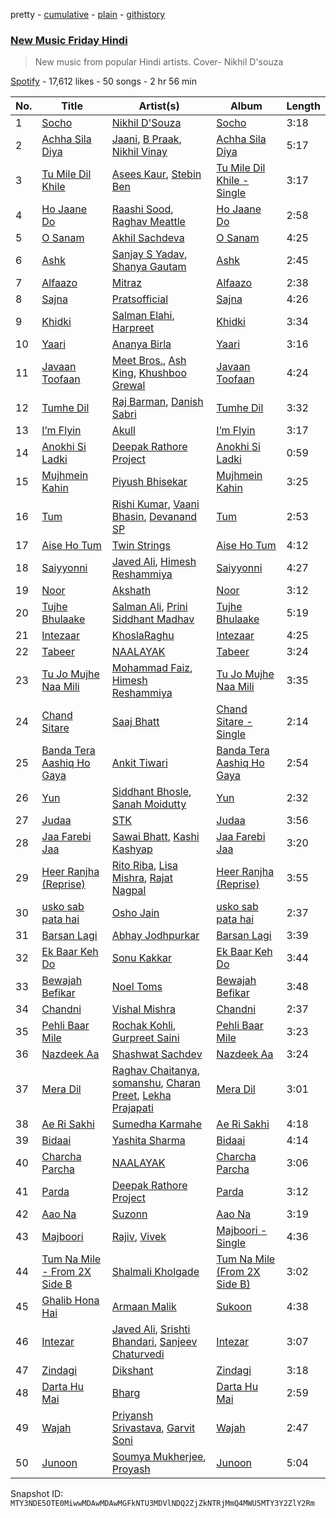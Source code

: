 pretty - [cumulative](/playlists/cumulative/37i9dQZF1DWVCuOatqCW5M.md) - [plain](/playlists/plain/37i9dQZF1DWVCuOatqCW5M) - [githistory](https://github.githistory.xyz/mackorone/spotify-playlist-archive/blob/main/playlists/plain/37i9dQZF1DWVCuOatqCW5M)

### [New Music Friday Hindi ](https://open.spotify.com/playlist/37i9dQZF1DWVCuOatqCW5M)

> New music from popular Hindi artists\. Cover\- Nikhil D'souza

[Spotify](https://open.spotify.com/user/spotify) - 17,612 likes - 50 songs - 2 hr 56 min

| No. | Title | Artist(s) | Album | Length |
|---|---|---|---|---|
| 1 | [Socho](https://open.spotify.com/track/5pZntMo01v4GRaWKWRqyTE) | [Nikhil D'Souza](https://open.spotify.com/artist/39fT56OHEL2E98zDKrqBsC) | [Socho](https://open.spotify.com/album/7oOlVtccWmt39tQJU61eLb) | 3:18 |
| 2 | [Achha Sila Diya](https://open.spotify.com/track/0WVMcPw0MpCyckkjdGt0p4) | [Jaani](https://open.spotify.com/artist/5gZhfbckaWo89OzDSk3gdT), [B Praak](https://open.spotify.com/artist/56SjZARoEvag3RoKWIb16j), [Nikhil Vinay](https://open.spotify.com/artist/0HsUQSehtJfQENJxgxQwg5) | [Achha Sila Diya](https://open.spotify.com/album/7cwXuOBoenVpKagfx3BAzF) | 5:17 |
| 3 | [Tu Mile Dil Khile](https://open.spotify.com/track/6SnqFFm7Qp68efuVygvwtU) | [Asees Kaur](https://open.spotify.com/artist/1sVmXkzX2ukc6QvasrDBES), [Stebin Ben](https://open.spotify.com/artist/1UAzmnFgjizIDvtHvnCdEq) | [Tu Mile Dil Khile \- Single](https://open.spotify.com/album/5ZdPS2Lm1DvnFwni3DX4pm) | 3:17 |
| 4 | [Ho Jaane Do](https://open.spotify.com/track/3ioJJykMxfcoj0qOmf1QPj) | [Raashi Sood](https://open.spotify.com/artist/0ZEiDnkNsdY6IXWUjWuBU2), [Raghav Meattle](https://open.spotify.com/artist/7lTlD9L3QhfOH13Z0n1ibN) | [Ho Jaane Do](https://open.spotify.com/album/5BDwUl97v4DscgoMnuhL1C) | 2:58 |
| 5 | [O Sanam](https://open.spotify.com/track/52ENFRh2u6JxjeKYhsKPML) | [Akhil Sachdeva](https://open.spotify.com/artist/3TOhzLRYnkkul71yRBxIoM) | [O Sanam](https://open.spotify.com/album/7mKLdhcfnDbk8D0G2RfECd) | 4:25 |
| 6 | [Ashk](https://open.spotify.com/track/2qdoVOsvvReqa2fcx33dzg) | [Sanjay S Yadav](https://open.spotify.com/artist/6rgc6AL16aoiwofPPzsoLU), [Shanya Gautam](https://open.spotify.com/artist/0zs3zd57gu6feDhd8w93nD) | [Ashk](https://open.spotify.com/album/13shlIykejda2EMskOKllW) | 2:45 |
| 7 | [Alfaazo](https://open.spotify.com/track/6KvXpACADAz73IPrCgXobL) | [Mitraz](https://open.spotify.com/artist/3iGhlvzpXc0UHBQ7klAItX) | [Alfaazo](https://open.spotify.com/album/6xy5HvqMaDhB1EGlqE5iju) | 2:38 |
| 8 | [Sajna](https://open.spotify.com/track/1DdS3bAkQtLdapb5hiSN9S) | [Pratsofficial](https://open.spotify.com/artist/29ggvWc5EMcSk5RLQ5aXHr) | [Sajna](https://open.spotify.com/album/7039HqORwYMTeXxfWrrScw) | 4:26 |
| 9 | [Khidki](https://open.spotify.com/track/7IQFxMLXpmhy1siz2Ucfl3) | [Salman Elahi](https://open.spotify.com/artist/60X8hzDUpAbID7G8cU2FPT), [Harpreet](https://open.spotify.com/artist/53qrm6TRrT0N0UqnnUlSGb) | [Khidki](https://open.spotify.com/album/6r12VYHgQOjtsJxhJGKLeQ) | 3:34 |
| 10 | [Yaari](https://open.spotify.com/track/4F7FyvvF7AqwQ9Rm7b3PKv) | [Ananya Birla](https://open.spotify.com/artist/7snhzmuew8iLEDxMIhOU1P) | [Yaari](https://open.spotify.com/album/5yrvo1CblsykPXew4LomJA) | 3:16 |
| 11 | [Javaan Toofaan](https://open.spotify.com/track/0cq9EmwgqgtuMVPXLnZW0g) | [Meet Bros.](https://open.spotify.com/artist/0qpsFfOT3SmdGmnyV6rOhS), [Ash King](https://open.spotify.com/artist/1cfG7UM0OD4O1II1nd15Qo), [Khushboo Grewal](https://open.spotify.com/artist/0hGQWrfiQgeoFdvTnMqMKP) | [Javaan Toofaan](https://open.spotify.com/album/2dfuPiqlBSHBPi0iTbZLp8) | 4:24 |
| 12 | [Tumhe Dil](https://open.spotify.com/track/1D4hqyOpvVl8Kz8WIMTeLR) | [Raj Barman](https://open.spotify.com/artist/5qERXbPWPdUePjrAW00vuU), [Danish Sabri](https://open.spotify.com/artist/1d1zBysvyutA5en7DZnvJW) | [Tumhe Dil](https://open.spotify.com/album/3Qr5UmP1234U7lREXNUtEe) | 3:32 |
| 13 | [I’m Flyin](https://open.spotify.com/track/2nbk6IgeS57P364sHi1vfd) | [Akull](https://open.spotify.com/artist/1dqPqXbxxYtCtLbKeAN2Ss) | [I’m Flyin](https://open.spotify.com/album/1v9hNWVbPIBKCZYuwUELZt) | 3:17 |
| 14 | [Anokhi Si Ladki](https://open.spotify.com/track/0ogc425fxgcUeuVU3PN4XQ) | [Deepak Rathore Project](https://open.spotify.com/artist/1VFIeAFbzMVHmvGQtfE6OI) | [Anokhi Si Ladki](https://open.spotify.com/album/4jP1SiYoyPmMfVSAXp4B9Q) | 0:59 |
| 15 | [Mujhmein Kahin](https://open.spotify.com/track/1iEM6oNajes3mguj8dnLXz) | [Piyush Bhisekar](https://open.spotify.com/artist/3HUf0l1HSBzHw0F5UhBOpA) | [Mujhmein Kahin](https://open.spotify.com/album/2R7fqIDqqv3thMXTf5vGY9) | 3:25 |
| 16 | [Tum](https://open.spotify.com/track/2yKXi7Q6huWltPimnoeNBt) | [Rishi Kumar](https://open.spotify.com/artist/3F5SVEzUMD5JVZ0K9Q4XZW), [Vaani Bhasin](https://open.spotify.com/artist/7cyFNq6i4cJ66n45MMI0WS), [Devanand SP](https://open.spotify.com/artist/327Z73qd8QR6HVb4ixL7ho) | [Tum](https://open.spotify.com/album/5E4OqTUKu5Eff7i0pbzkN9) | 2:53 |
| 17 | [Aise Ho Tum](https://open.spotify.com/track/4wgDpX6DPzCjsAX6XK5KV0) | [Twin Strings](https://open.spotify.com/artist/0cPN6x5LmDIZjp6gFmAkqw) | [Aise Ho Tum](https://open.spotify.com/album/5YXNlo7YoApvoyvLDBETlA) | 4:12 |
| 18 | [Saiyyonni](https://open.spotify.com/track/3r73Ptrf14qe49V0TbEfRK) | [Javed Ali](https://open.spotify.com/artist/4W91bbPB2CTSsHwt7eqNl7), [Himesh Reshammiya](https://open.spotify.com/artist/0sSxphmGskGCKlwB9xa6WU) | [Saiyyonni](https://open.spotify.com/album/6bSDbw5h5eKffNWKcQdzVj) | 4:27 |
| 19 | [Noor](https://open.spotify.com/track/36zJvaFktpReO0ZpO7zK7H) | [Akshath](https://open.spotify.com/artist/35XjIi7RK4ckjgBrE6CcQo) | [Noor](https://open.spotify.com/album/1C28dscSE3eMMySafwMSmm) | 3:12 |
| 20 | [Tujhe Bhulaake](https://open.spotify.com/track/6wIqB1G8HZrMIi9lxFeCuk) | [Salman Ali](https://open.spotify.com/artist/0ygVoSAqn4tgm4AgCuKQpF), [Prini Siddhant Madhav](https://open.spotify.com/artist/4YThdauwJbfUbeWiFiVIHD) | [Tujhe Bhulaake](https://open.spotify.com/album/1fF9XDlQAPpgIMQzZy0m9w) | 5:19 |
| 21 | [Intezaar](https://open.spotify.com/track/3Ie3WaIFZ9iz4NGFUwfglW) | [KhoslaRaghu](https://open.spotify.com/artist/20tfEk8GA9lO1i0cZsslKS) | [Intezaar](https://open.spotify.com/album/2EtuqO9V0PjIFsY4VHw61p) | 4:25 |
| 22 | [Tabeer](https://open.spotify.com/track/3BOWG0zibD5qZ1tcBwS65J) | [NAALAYAK](https://open.spotify.com/artist/6BWd8VpOoODhMOPks4sI6R) | [Tabeer](https://open.spotify.com/album/4Eifi8cHvf7QNRrs9kld20) | 3:24 |
| 23 | [Tu Jo Mujhe Naa Mili](https://open.spotify.com/track/0Wh1KsMgOSuN3RzA5htDBw) | [Mohammad Faiz](https://open.spotify.com/artist/4xNgNFUMUuGCoy7IX74Y60), [Himesh Reshammiya](https://open.spotify.com/artist/0sSxphmGskGCKlwB9xa6WU) | [Tu Jo Mujhe Naa Mili](https://open.spotify.com/album/63KrutIy2u7lqNKNqGzItu) | 3:35 |
| 24 | [Chand Sitare](https://open.spotify.com/track/6vvKQUBvB7louZuQDkIhrV) | [Saaj Bhatt](https://open.spotify.com/artist/5X6ShVeOR0RNA0QLpFksuj) | [Chand Sitare \- Single](https://open.spotify.com/album/3XLyBnZVY18yX0T8WulLR3) | 2:14 |
| 25 | [Banda Tera Aashiq Ho Gaya](https://open.spotify.com/track/0Y9302rq0ZCLA9v3Hko5l2) | [Ankit Tiwari](https://open.spotify.com/artist/0E02VcvA5p1ndkLdqWD5JB) | [Banda Tera Aashiq Ho Gaya](https://open.spotify.com/album/1guBhG9vWrKeUALtliqCVB) | 2:54 |
| 26 | [Yun](https://open.spotify.com/track/6MXxjUljZHV2qsCJg9a9iL) | [Siddhant Bhosle](https://open.spotify.com/artist/72FQZIJkOLdKV0YKqS024h), [Sanah Moidutty](https://open.spotify.com/artist/5PRw7B1MlnXte2taK1ePlC) | [Yun](https://open.spotify.com/album/4XJjKeDY2C7dBez6rezqqS) | 2:32 |
| 27 | [Judaa](https://open.spotify.com/track/0H0PFTJ7O35opyT0mLYo2t) | [STK](https://open.spotify.com/artist/4flr9QUvPOYa1eKeP7tAGT) | [Judaa](https://open.spotify.com/album/3uuuTHgmDSDm2G2K6IFJkA) | 3:56 |
| 28 | [Jaa Farebi Jaa](https://open.spotify.com/track/0d02cdTVqgbt4M3iNQvOkl) | [Sawai Bhatt](https://open.spotify.com/artist/0z1qSvHkQCNPYcXH3FNBSK), [Kashi Kashyap](https://open.spotify.com/artist/0QbL0Gj9Jbt9UrLUdhPDP9) | [Jaa Farebi Jaa](https://open.spotify.com/album/7gopLIZDOEUV4DSPCRTbhY) | 3:20 |
| 29 | [Heer Ranjha \(Reprise\)](https://open.spotify.com/track/1bqUw1KWD8e9SiZx9vXTNh) | [Rito Riba](https://open.spotify.com/artist/63QHbwCDdJ50C72D4ojeo1), [Lisa Mishra](https://open.spotify.com/artist/418X5slNWlJwym4x3Oq3Cs), [Rajat Nagpal](https://open.spotify.com/artist/4yxICw7joYAxRI2sTRldLB) | [Heer Ranjha \(Reprise\)](https://open.spotify.com/album/3SgxfvjAmlXnHYm7Ej3ix7) | 3:55 |
| 30 | [usko sab pata hai](https://open.spotify.com/track/2e02cHciVAiubNVpNYiLCO) | [Osho Jain](https://open.spotify.com/artist/41Sw7HsskHGbJOJXhLUTEK) | [usko sab pata hai](https://open.spotify.com/album/3IQPy3WlyofK9LjmvUEigT) | 2:37 |
| 31 | [Barsan Lagi](https://open.spotify.com/track/2DolnMsowdoeGwD9f1P9iJ) | [Abhay Jodhpurkar](https://open.spotify.com/artist/27rK4pP0VMqWiRe7pamKe5) | [Barsan Lagi](https://open.spotify.com/album/24Ro5vvqnf9ElJX9ZgdhL4) | 3:39 |
| 32 | [Ek Baar Keh Do](https://open.spotify.com/track/6P4W1WnJmspwcoj9g49mHL) | [Sonu Kakkar](https://open.spotify.com/artist/1Pn6pKlgzxcH6iIRp08dQr) | [Ek Baar Keh Do](https://open.spotify.com/album/15gs9OaQ0JXOrkDEgbHOVC) | 3:44 |
| 33 | [Bewajah Befikar](https://open.spotify.com/track/0gC7WMWu5PWc7JMEj1jH5l) | [Noel Toms](https://open.spotify.com/artist/3k4ieeq8zZ9g68p2Uj7qwD) | [Bewajah Befikar](https://open.spotify.com/album/7uHpJCGpRNNBI7lFNYCxwe) | 3:48 |
| 34 | [Chandni](https://open.spotify.com/track/78c8OfjPabqsnu3b1NVkrD) | [Vishal Mishra](https://open.spotify.com/artist/5wJ1H6ud777odtZl5gG507) | [Chandni](https://open.spotify.com/album/0EMHzP3umQX2DBKjSGVB8S) | 2:37 |
| 35 | [Pehli Baar Mile](https://open.spotify.com/track/3CXlvNO3LSurkx7cNMOXRj) | [Rochak Kohli](https://open.spotify.com/artist/3dN9MQpjIyNxyeRfz4EDZe), [Gurpreet Saini](https://open.spotify.com/artist/3nLLr3ShsQC2Hdrwjl14ie) | [Pehli Baar Mile](https://open.spotify.com/album/04Lg0MSC0JlWAx9DMWmyt6) | 3:23 |
| 36 | [Nazdeek Aa](https://open.spotify.com/track/6HGYF23ssfitIgMvewmXFM) | [Shashwat Sachdev](https://open.spotify.com/artist/465OXuCU8YZNmVG1leLwQ9) | [Nazdeek Aa](https://open.spotify.com/album/0oc9nXJMTafqGDrbAHcboy) | 3:24 |
| 37 | [Mera Dil](https://open.spotify.com/track/6VGUWNTvZu24fTBYgVSHM4) | [Raghav Chaitanya](https://open.spotify.com/artist/3qpyErDI4i90q5EGgSRmNK), [somanshu](https://open.spotify.com/artist/0q7fw7pC9FcW9AUfIw4H5H), [Charan Preet](https://open.spotify.com/artist/3XpPxH0e3jodx0QyLbHVfD), [Lekha Prajapati](https://open.spotify.com/artist/2AL8Pr3oImQDcw3ISkDrXl) | [Mera Dil](https://open.spotify.com/album/3hgkTCfd85et2sQSDI3mgm) | 3:01 |
| 38 | [Ae Ri Sakhi](https://open.spotify.com/track/0vWHsHZAWTZquLkTfOM2Gd) | [Sumedha Karmahe](https://open.spotify.com/artist/4MEdY6uFLSNWHq4kKrDx4j) | [Ae Ri Sakhi](https://open.spotify.com/album/20xPx4VES7QkL2C2ncflsa) | 4:18 |
| 39 | [Bidaai](https://open.spotify.com/track/4SXT5bpVDotStoHxNECxOB) | [Yashita Sharma](https://open.spotify.com/artist/6pgJBbF3h8R4XlwetvZ9J3) | [Bidaai](https://open.spotify.com/album/6lvHqFoVIEA0RCdMiXywq5) | 4:14 |
| 40 | [Charcha Parcha](https://open.spotify.com/track/7jBPBqiOUOG7Vri9PWnV8R) | [NAALAYAK](https://open.spotify.com/artist/6BWd8VpOoODhMOPks4sI6R) | [Charcha Parcha](https://open.spotify.com/album/7CGFsP0GS7bhLXo106MzKp) | 3:06 |
| 41 | [Parda](https://open.spotify.com/track/09FfppwkzTccGQFWcglxGD) | [Deepak Rathore Project](https://open.spotify.com/artist/1VFIeAFbzMVHmvGQtfE6OI) | [Parda](https://open.spotify.com/album/5ZxjM0OML0g3RVv3utPfA6) | 3:12 |
| 42 | [Aao Na](https://open.spotify.com/track/7jHxMddr8mtxqdlyw1cN7l) | [Suzonn](https://open.spotify.com/artist/3xZ9z6k4Suc2O8cAiwMt7h) | [Aao Na](https://open.spotify.com/album/1QdtXX9vMP2P7PldhkMboq) | 3:19 |
| 43 | [Majboori](https://open.spotify.com/track/62yjTtZN16rPfJWSf22W37) | [Rajiv](https://open.spotify.com/artist/7aPxzAud7a3NKzoYvTLXVe), [Vivek](https://open.spotify.com/artist/25Pa1Vz1ZuTHmXPiYeMcgx) | [Majboori \- Single](https://open.spotify.com/album/0CrcaIaNOEGO6ZVCM6cpCU) | 4:36 |
| 44 | [Tum Na Mile \- From 2X Side B](https://open.spotify.com/track/4hs3XPEYnYSSCaUA7EEPEC) | [Shalmali Kholgade](https://open.spotify.com/artist/6uskWv5K2FA0YOAYr7JOUz) | [Tum Na Mile \(From 2X Side B\)](https://open.spotify.com/album/4a8L11PPf6ncFycHciYrwC) | 3:02 |
| 45 | [Ghalib Hona Hai](https://open.spotify.com/track/1PiglBfxIbnsZmTnmUMh37) | [Armaan Malik](https://open.spotify.com/artist/4IKVDbCSBTxBeAsMKjAuTs) | [Sukoon](https://open.spotify.com/album/5EnjKdpZKtAlJWmn3GPIeo) | 4:38 |
| 46 | [Intezar](https://open.spotify.com/track/113KRcuZzLHIRA4JqhfzJ8) | [Javed Ali](https://open.spotify.com/artist/4W91bbPB2CTSsHwt7eqNl7), [Srishti Bhandari](https://open.spotify.com/artist/0wZVnB36ng3hXHxkBReBpG), [Sanjeev Chaturvedi](https://open.spotify.com/artist/5a4Lwkfl8momi2Two1wSBA) | [Intezar](https://open.spotify.com/album/0yD5LGhWBRZh9atk8wSgXn) | 3:07 |
| 47 | [Zindagi](https://open.spotify.com/track/3Zs4kdU0HS1Lm8prl4Yenz) | [Dikshant](https://open.spotify.com/artist/0kTAB5SUakX286t6K7J3QR) | [Zindagi](https://open.spotify.com/album/3UNWH4z6k23WU8JahHq1kM) | 3:18 |
| 48 | [Darta Hu Mai](https://open.spotify.com/track/1ib3mQY9NBxOwCVyUJv29b) | [Bharg](https://open.spotify.com/artist/5mUENA9ewpJd5z9KuwOKrd) | [Darta Hu Mai](https://open.spotify.com/album/01ZQhJ57JPYXAfx5qQ4OPT) | 2:59 |
| 49 | [Wajah](https://open.spotify.com/track/1WP7x37oNXB5kFvTgYZaCi) | [Priyansh Srivastava](https://open.spotify.com/artist/1mmWHJzVXCNSQBlbeAMKFU), [Garvit Soni](https://open.spotify.com/artist/4MCoxHC5rvQP0I7o63RXSH) | [Wajah](https://open.spotify.com/album/5iUt7Av1i7KAUzSz6HW25y) | 2:47 |
| 50 | [Junoon](https://open.spotify.com/track/7E3apz88atLygJ4XTkqYR0) | [Soumya Mukherjee](https://open.spotify.com/artist/5afRWzAI1mcKDCLyz056ZA), [Proyash](https://open.spotify.com/artist/0h4A8KVZVn6AVHRTfKmxqh) | [Junoon](https://open.spotify.com/album/3pKcuBNhjrlvCpRdaLcKc4) | 5:04 |

Snapshot ID: `MTY3NDE5OTE0MiwwMDAwMDAwMGFkNTU3MDVlNDQ2ZjZkNTRjMmQ4MWU5MTY3Y2ZlY2Rm`
